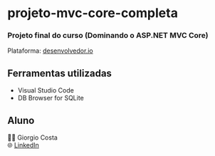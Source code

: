 # projeto-mvc-core-completa

### Projeto final do curso (Dominando o ASP.NET MVC Core)
Plataforma: [desenvolvedor.io](https://desenvolvedor.io/)

## Ferramentas utilizadas
- Visual Studio Code
- DB Browser for SQLite

## Aluno

:man_technologist: Giorgio Costa <br/>
:globe_with_meridians: [LinkedIn](https://www.linkedin.com/in/giorgiocost/)



